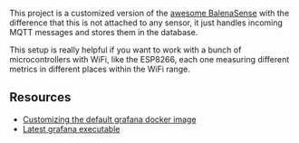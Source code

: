 This project is a customized version of the [awesome BalenaSense](https://github.com/balena-io-projects/balena-sense) with the difference that this is not attached to any sensor, it just handles incoming MQTT messages and stores them in the database.

This setup is really helpful if you want to work with a bunch of microcontrollers with WiFi, like the ESP8266, each one measuring different metrics in different places within the WiFi range.

## Resources
* [Customizing the default grafana docker image](https://github.com/grafana/grafana/tree/master/packaging/docker)
* [Latest grafana executable](https://grafana.com/grafana/download?platform=arm)
